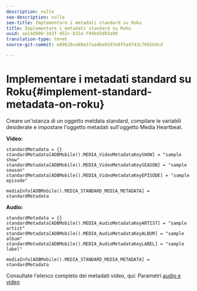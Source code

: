```yaml
---
description: nulle
seo-description: nulle
seo-title: Implementare i metadati standard su Roku
title: Implementare i metadati standard su Roku
uuid: ae14d809-343f-452c-832a-f94bd3d83a90
translation-type: tm+mt
source-git-commit: e89620ce60a37aa4ba0207e8f5a4f43c76026dcd

---
```



# Implementare i metadati standard su Roku{#implement-standard-metadata-on-roku}

Creare un'istanza di un oggetto metdata standard, compilare le variabili desiderate e impostare l'oggetto metadati sull'oggetto Media Heartbeat.

**Video:**

```
standardMetadata = {} 
standardMetadata[ADBMobile().MEDIA_VideoMetadataKeySHOW] = "sample show" 
standardMetadata[ADBMobile().MEDIA_VideoMetadataKeySEASON] = "sample season" 
standardMetadata[ADBMobile().MEDIA_VideoMetadataKeyEPISODE] = "sample episode" 

mediaInfo[ADBMobile().MEDIA_STANDARD_MEDIA_METADATA] = standardMetadata 
```

**Audio:**

```
standardMetadata = {} 
standardMetadata[ADBMobile().MEDIA_AudioMetadataKeyARTIST] = "sample artist" 
standardMetadata[ADBMobile().MEDIA_AudioMetadataKeyALBUM] = "sample album" 
standardMetadata[ADBMobile().MEDIA_AudioMetadataKeyLABEL] = "sample label"

mediaInfo[ADBMobile().MEDIA_STANDARD_MEDIA_METADATA] = standardMetadata 
```

Consultate l'elenco completo dei metadati video, qui: Parametri [audio e video](/help/metrics-and-metadata/audio-video-parameters.md)

